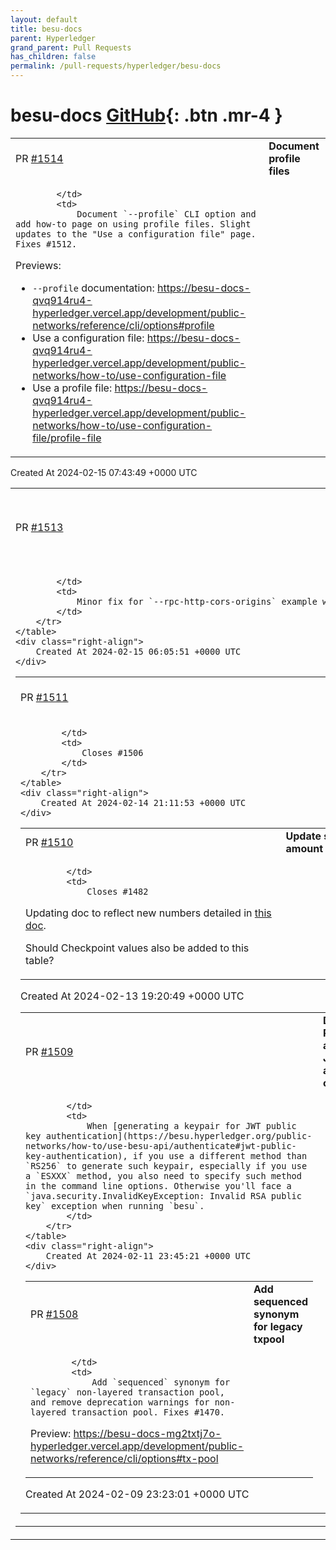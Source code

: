 ```yaml
---
layout: default
title: besu-docs
parent: Hyperledger
grand_parent: Pull Requests
has_children: false
permalink: /pull-requests/hyperledger/besu-docs
---
```


# besu-docs <span class="fs-3 right-align">[GitHub](https://github.com/hyperledger/besu-docs){: .btn .mr-4 }</span>


<div>
    <table>
        <tr>
            <td>
                PR <a href="https://github.com/hyperledger/besu-docs/pull/1514" class=".btn">#1514</a>
            </td>
            <td>
                <b>
                    Document profile files
                </b>
            </td>
        </tr>
        <tr>
            <td>
                
            </td>
            <td>
                Document `--profile` CLI option and add how-to page on using profile files. Slight updates to the "Use a configuration file" page. Fixes #1512.

Previews:
- `--profile` documentation: https://besu-docs-qvq914ru4-hyperledger.vercel.app/development/public-networks/reference/cli/options#profile
- Use a configuration file: https://besu-docs-qvq914ru4-hyperledger.vercel.app/development/public-networks/how-to/use-configuration-file
- Use a profile file: https://besu-docs-qvq914ru4-hyperledger.vercel.app/development/public-networks/how-to/use-configuration-file/profile-file
            </td>
        </tr>
    </table>
    <div class="right-align">
        Created At 2024-02-15 07:43:49 +0000 UTC
    </div>
</div>

<div>
    <table>
        <tr>
            <td>
                PR <a href="https://github.com/hyperledger/besu-docs/pull/1513" class=".btn">#1513</a>
            </td>
            <td>
                <b>
                    Fix example for rpc-http-cors-origins
                </b>
            </td>
        </tr>
        <tr>
            <td>
                
            </td>
            <td>
                Minor fix for `--rpc-http-cors-origins` example with better formatting.
            </td>
        </tr>
    </table>
    <div class="right-align">
        Created At 2024-02-15 06:05:51 +0000 UTC
    </div>
</div>

<div>
    <table>
        <tr>
            <td>
                PR <a href="https://github.com/hyperledger/besu-docs/pull/1511" class=".btn">#1511</a>
            </td>
            <td>
                <b>
                    Remove deprecated EA option
                </b>
            </td>
        </tr>
        <tr>
            <td>
                
            </td>
            <td>
                Closes #1506 
            </td>
        </tr>
    </table>
    <div class="right-align">
        Created At 2024-02-14 21:11:53 +0000 UTC
    </div>
</div>

<div>
    <table>
        <tr>
            <td>
                PR <a href="https://github.com/hyperledger/besu-docs/pull/1510" class=".btn">#1510</a>
            </td>
            <td>
                <b>
                    Update storage amount
                </b>
            </td>
        </tr>
        <tr>
            <td>
                
            </td>
            <td>
                Closes #1482 


Updating doc to reflect new numbers detailed in [this doc](https://docs.google.com/document/d/1ykIANeVOh9E95-l-ZQU1L6QkyXwpaBcXhPEr7w3xuSs/edit#heading=h.vcpe6a3o9ru9). 

Should Checkpoint values also be added to this table?
            </td>
        </tr>
    </table>
    <div class="right-align">
        Created At 2024-02-13 19:20:49 +0000 UTC
    </div>
</div>

<div>
    <table>
        <tr>
            <td>
                PR <a href="https://github.com/hyperledger/besu-docs/pull/1509" class=".btn">#1509</a>
            </td>
            <td>
                <b>
                    Document RPC authentication JWT algorithm option
                </b>
            </td>
        </tr>
        <tr>
            <td>
                
            </td>
            <td>
                When [generating a keypair for JWT public key authentication](https://besu.hyperledger.org/public-networks/how-to/use-besu-api/authenticate#jwt-public-key-authentication), if you use a different method than `RS256` to generate such keypair, especially if you use a `ESXXX` method, you also need to specify such method in the command line options. Otherwise you'll face a `java.security.InvalidKeyException: Invalid RSA public key` exception when running `besu`.
            </td>
        </tr>
    </table>
    <div class="right-align">
        Created At 2024-02-11 23:45:21 +0000 UTC
    </div>
</div>

<div>
    <table>
        <tr>
            <td>
                PR <a href="https://github.com/hyperledger/besu-docs/pull/1508" class=".btn">#1508</a>
            </td>
            <td>
                <b>
                    Add sequenced synonym for legacy txpool
                </b>
            </td>
        </tr>
        <tr>
            <td>
                
            </td>
            <td>
                Add `sequenced` synonym for `legacy` non-layered transaction pool, and remove deprecation warnings for non-layered transaction pool. Fixes #1470.

Preview: https://besu-docs-mg2txtj7o-hyperledger.vercel.app/development/public-networks/reference/cli/options#tx-pool
            </td>
        </tr>
    </table>
    <div class="right-align">
        Created At 2024-02-09 23:23:01 +0000 UTC
    </div>
</div>

